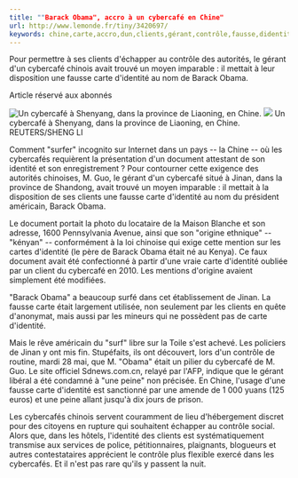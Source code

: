 ```yaml
---
title: ""Barack Obama", accro à un cybercafé en Chine"
url: http://www.lemonde.fr/tiny/3420697/
keywords: chine,carte,accro,dun,clients,gérant,contrôle,fausse,didentité,cybercafé,obama,jinan,barack
---
```

Pour permettre à ses clients d\'échapper au contrôle des autorités, le gérant d\'un cybercafé chinois avait trouvé un moyen imparable : il mettait à leur disposition une fausse carte d\'identité au nom de Barack Obama.

Article réservé aux abonnés

![Un cybercafé à Shenyang, dans la province de Liaoning, en Chine.](https://img.lemde.fr/2010/02/23/161/9/3546/1773/688/0/60/0/ill_1310352_022a_cybercafe.jpg) ![](https://img.lemde.fr/2010/02/23/161/9/3546/1773/688/0/60/0/ill_1310352_022a_cybercafe.jpg) Un cybercafé à Shenyang, dans la province de Liaoning, en Chine. REUTERS/SHENG LI

Comment \"surfer\" incognito sur Internet dans un pays -- la Chine -- où les cybercafés requièrent la présentation d\'un document attestant de son identité et son enregistrement ? Pour contourner cette exigence des autorités chinoises, M. Guo, le gérant d\'un cybercafé situé à Jinan, dans la province de Shandong, avait trouvé un moyen imparable : il mettait à la disposition de ses clients une fausse carte d\'identité au nom du président américain, Barack Obama.

Le document portait la photo du locataire de la Maison Blanche et son adresse, 1600 Pennsylvania Avenue, ainsi que son \"origine ethnique\" -- \"kényan\" -- conformément à la loi chinoise qui exige cette mention sur les cartes d\'identité (le père de Barack Obama était né au Kenya). Ce faux document avait été confectionné à partir d\'une vraie carte d\'identité oubliée par un client du cybercafé en 2010. Les mentions d\'origine avaient simplement été modifiées.

\"Barack Obama\" a beaucoup surfé dans cet établissement de Jinan. La fausse carte était largement utilisée, non seulement par les clients en quête d\'anonymat, mais aussi par les mineurs qui ne possèdent pas de carte d\'identité.

Mais le rêve américain du \"surf\" libre sur la Toile s\'est achevé. Les policiers de Jinan y ont mis fin. Stupéfaits, ils ont découvert, lors d\'un contrôle de routine, mardi 28 mai, que M. \"Obama\" était un pilier du cybercafé de M. Guo. Le site officiel Sdnews.com.cn, relayé par l\'AFP, indique que le gérant libéral a été condamné à \"une peine\" non précisée. En Chine, l\'usage d\'une fausse carte d\'identité est sanctionné par une amende de 1 000 yuans (125 euros) et une peine allant jusqu\'à dix jours de prison.

Les cybercafés chinois servent couramment de lieu d\'hébergement discret pour des citoyens en rupture qui souhaitent échapper au contrôle social. Alors que, dans les hôtels, l\'identité des clients est systématiquement transmise aux services de police, pétitionnaires, plaignants, blogueurs et autres contestataires apprécient le contrôle plus flexible exercé dans les cybercafés. Et il n\'est pas rare qu\'ils y passent la nuit.
